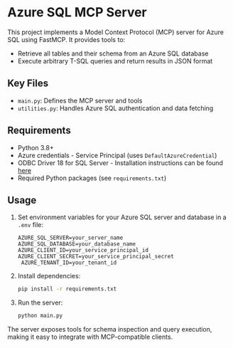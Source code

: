 # Azure SQL MCP Server

This project implements a Model Context Protocol (MCP) server for Azure SQL using FastMCP. It provides tools to:

- Retrieve all tables and their schema from an Azure SQL database
- Execute arbitrary T-SQL queries and return results in JSON format

## Key Files
- `main.py`: Defines the MCP server and tools
- `utilities.py`: Handles Azure SQL authentication and data fetching

## Requirements
- Python 3.8+
- Azure credentials - Service Principal (uses `DefaultAzureCredential`)
- ODBC Driver 18 for SQL Server - Installation instructions can be found [here](https://learn.microsoft.com/en-us/sql/connect/odbc/linux-mac/installing-the-microsoft-odbc-driver-for-sql-server?view=sql-server-ver16&tabs=alpine18-install%2Calpine17-install%2Cdebian8-install%2Credhat7-13-install%2Crhel7-offline)
- Required Python packages (see `requirements.txt`)

## Usage
1. Set environment variables for your Azure SQL server and database in a `.env` file:
   ```env
   AZURE_SQL_SERVER=your_server_name
   AZURE_SQL_DATABASE=your_database_name
   AZURE_CLIENT_ID=your_service_principal_id
   AZURE_CLIENT_SECRET=your_service_principal_secret
    AZURE_TENANT_ID=your_tenant_id
   ```
2. Install dependencies:
   ```bash
   pip install -r requirements.txt
   ```
3. Run the server:
   ```bash
   python main.py
   ```

The server exposes tools for schema inspection and query execution, making it easy to integrate with MCP-compatible clients.
